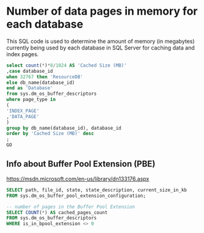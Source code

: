 # Number of data pages in memory for each database

This SQL code is used to determine the amount of memory (in megabytes) currently being used by each database in SQL Server for caching data and index pages.

```SQL
select count(*)*8/1024 AS 'Cached Size (MB)'        
,case database_id                
when 32767 then 'ResourceDB'                
else db_name(database_id)                
end as 'Database'
from sys.dm_os_buffer_descriptors
where page_type in
(
'INDEX_PAGE'
,'DATA_PAGE'
)
group by db_name(database_id), database_id
order by 'Cached Size (MB)' desc
;
GO
```

## Info about Buffer Pool Extension (PBE)

<https://msdn.microsoft.com/en-us/library/dn133176.aspx>

```SQL
SELECT path, file_id, state, state_description, current_size_in_kb  
FROM sys.dm_os_buffer_pool_extension_configuration;

-- number of pages in the Buffer Pool Extension
SELECT COUNT(*) AS cached_pages_count  
FROM sys.dm_os_buffer_descriptors  
WHERE is_in_bpool_extension <> 0
```
